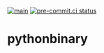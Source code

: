 [![main](https://github.com/ksamuel/pythonbinary/actions/workflows/main.yml/badge.svg)](https://github.com/ksamuel/pythonbinary/actions/workflows/main.yml)
[![pre-commit.ci status](https://results.pre-commit.ci/badge/github/ksamuel/pythonbinary/main.svg)](https://results.pre-commit.ci/latest/github/ksamuel/pythonbinary/main)

# pythonbinary
